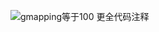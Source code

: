 ![gmapping等于100](https://user-images.githubusercontent.com/42567163/128624316-00305f2c-b047-4e03-a715-d06d26d6d62f.png)
更全代码注释

